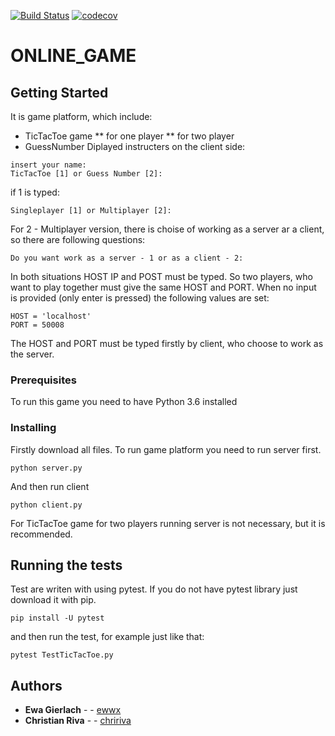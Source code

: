 [![Build Status](https://travis-ci.com/ewwx/ONLINE_GAME.svg?branch=master)](https://travis-ci.com/ewwx/ONLINE_GAME) [![codecov](https://codecov.io/gh/ewwx/ONLINE_GAME/branch/master/graph/badge.svg)](https://codecov.io/gh/ewwx/ONLINE_GAME)

# ONLINE_GAME

## Getting Started
It is game platform, which include:
* TicTacToe game
  ** for one player 
  ** for two player
* GuessNumber
Diplayed instructers on the client side:
```
insert your name: 
TicTacToe [1] or Guess Number [2]:
```
if 1 is typed:
```
Singleplayer [1] or Multiplayer [2]:
```
For 2 - Multiplayer version, there is choise of working as a server ar a client, so there are following questions:
```
Do you want work as a server - 1 or as a client - 2:
```
In both situations HOST IP and POST must be typed. So two players, who want to play together must give the same HOST and PORT. When no input is provided (only enter is pressed) the following values are set: 
```
HOST = 'localhost'
PORT = 50008
```
The HOST and PORT must be typed firstly by client, who choose to work as the server.

### Prerequisites
To run this game you need to have Python 3.6 installed

### Installing

Firstly download all files. To run game platform you need to run server first.

```
python server.py
```

And then run client

```
python client.py
```
For TicTacToe game for two players running server is not necessary, but it is recommended. 


## Running the tests

Test are writen with using pytest. If you do not have pytest library just download it with pip.

```
pip install -U pytest
```
and then run the test, for example just like that:

```
pytest TestTicTacToe.py
```

## Authors

* **Ewa Gierlach** - - [ewwx](https://github.com/ewwx)
* **Christian Riva** - - [chririva](https://github.com/chririva)



